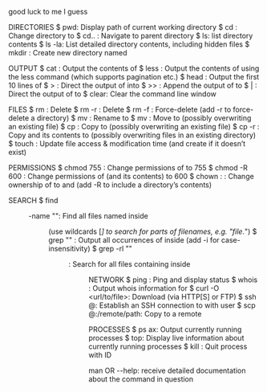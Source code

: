 good luck to me I guess

DIRECTORIES
$ pwd: Display path of current working directory
$ cd <directory>: Change directory to <directory>
$ cd.. : Navigate to parent directory
$ ls: list directory contents
$ ls -la: List detailed directory contents, including hidden files
$ mkdir <directory>: Create new directory named <directory>

OUTPUT
$ cat <file>: Output the contents of <file>
$ less <file>: Output the contents of <file> using the less command (which supports pagination etc.)
$ head <file>: Output the first 10 lines of <file>
$ <cmd> > <file>: Direct the output of <cmd> into <file>
$ <cmd> >> <file>: Append the output of <cmd> to <file>
$ <cmd1> | <cmd2>: Direct the output of <cmd1> to <cmd2>
$ clear: Clear the command line window

FILES
$ rm <file>: Delete <file>
$ rm -r <directory>: Delete <directory>
$ rm -f <file>: Force-delete <file> (add -r to force-delete a directory)
$ mv <file-old> <file-new>: Rename <file-old> to <file-new>
$ mv <file> <directory>: Move <file> to <directory> (possibly overwriting an existing file)
$ cp <file> <directory>: Copy <file> to <directory> (possibly overwriting an existing file)
$ cp -r <directory1> <directory2>: Copy <directory1> and its contents to <directory2> (possibly overwriting files in an existing directory)
$ touch <file>: Update file access & modification time (and create <file> if it doesn’t exist)

PERMISSIONS
$ chmod 755 <file>: Change permissions of <file> to 755
$ chmod -R 600 <directory>: Change permissions of <directory> (and its contents) to 600
$ chown <user>:<group> <file>: Change ownership of <file> to <user> and <group> (add -R to include a directory’s contents)

SEARCH
$ find <dir> -name "<file>": Find all files named <file> inside <dir> (use wildcards [*] to search for parts of filenames, e.g. "file.*")
$ grep "<text>" <file>: Output all occurrences of <text> inside <file> (add -i for case-insensitivity)
$ grep -rl "<text>" <dir>: Search for all files containing <text> inside <dir>

NETWORK
$ ping <host>: Ping <host> and display status
$ whois <domain>: Output whois information for <domain>
$ curl -O <url/to/file>: Download <file> (via HTTP[S] or FTP)
$ ssh <username>@<host>: Establish an SSH connection to <host> with user <username>
$ scp <file>
<user>@<host>:/remote/path: Copy <file> to a remote <host>

PROCESSES
$ ps ax: Output currently running processes
$ top: Display live information about currently running processes
$ kill <pid>: Quit process with ID <pid>

man <command> OR <command> --help: receive detailed documentation about the command in question
